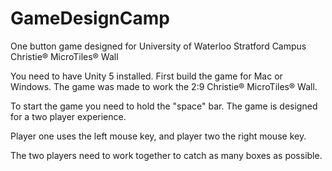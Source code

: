 # GameDesignCamp
One button game designed for University of Waterloo Stratford Campus Christie® MicroTiles® Wall

You need to have Unity 5 installed. First build the game for Mac or Windows. The game was made to work the 
2:9 Christie® MicroTiles® Wall.

To start the game you need to hold the "space" bar. The game is designed for a two player experience.

Player one uses the left mouse key, and player two the right mouse key.

The two players need to work together to catch as many boxes as possible.
